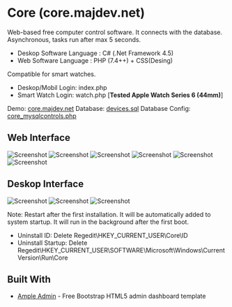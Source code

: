 # Core (core.majdev.net)

Web-based free computer control software. It connects with the database. Asynchronous, tasks run after max 5 seconds.
- Deskop Software Language : C# (.Net Framework 4.5)
- Web Software Language : PHP (7.4++) + CSS(Desing)


Compatible for smart watches.
- Deskop/Mobil Login: index.php
- Smart Watch Login: watch.php [**Tested Apple Watch Series 6 (44mm)**]

Demo: [core.majdev.net](https://core.majdev.net/)
Database: [devices.sql](https://github.com/inc-Majdev/Core/blob/master/Core%20-%20Web/devices.sql)
Database Config: [core_mysqlcontrols.php](https://github.com/inc-Majdev/Core/blob/master/Core%20-%20Web/core_mysqlcontrols.php)

## Web Interface
![Screenshot](https://raw.githubusercontent.com/inc-Majdev/Core/master/Images/Web-Screenshot_1.png)
![Screenshot](https://raw.githubusercontent.com/inc-Majdev/Core/master/Images/Web-Screenshot_2.png)
![Screenshot](https://raw.githubusercontent.com/inc-Majdev/Core/master/Images/Web-Screenshot_3.png)
![Screenshot](https://raw.githubusercontent.com/inc-Majdev/Core/master/Images/Web-Screenshot_4.png)
![Screenshot](https://raw.githubusercontent.com/inc-Majdev/Core/master/Images/Web-Screenshot_5.png)
![Screenshot](https://raw.githubusercontent.com/inc-Majdev/Core/master/Images/Web-Screenshot_6.png)

## Deskop Interface
![Screenshot](https://raw.githubusercontent.com/inc-Majdev/Core/master/Images/App-Screenshot_1.png)
![Screenshot](https://raw.githubusercontent.com/inc-Majdev/Core/master/Images/App-Screenshot_2.png)
![Screenshot](https://raw.githubusercontent.com/inc-Majdev/Core/master/Images/App-Screenshot_3.png)

Note: Restart after the first installation. It will be automatically added to system startup. It will run in the background after the first boot.
- Uninstall ID: Delete Regedit\HKEY_CURRENT_USER\Core\ID
- Uninstall Startup: Delete Regedit\HKEY_CURRENT_USER\SOFTWARE\Microsoft\Windows\CurrentVersion\Run\Core


## Built With
* [Ample Admin](https://www.wrappixel.com/ampleadmin/) - Free Bootstrap HTML5 admin dashboard template
